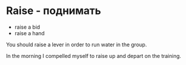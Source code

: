# Raise - поднимать

- raise a bid
- raise a hand

You should raise a lever in order to run water in the group.

In the morning I compelled myself to raise up and depart on the training.
